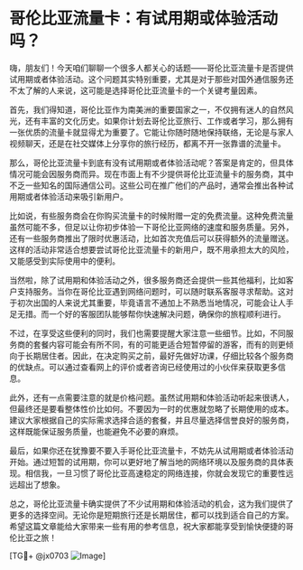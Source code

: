 # 哥伦比亚流量卡：有试用期或体验活动吗？

嗨，朋友们！今天咱们聊聊一个很多人都关心的话题——哥伦比亚流量卡是否提供试用期或者体验活动。这个问题其实特别重要，尤其是对于那些对国外通信服务还不太了解的人来说，这可能是选择哥伦比亚流量卡的一个关键考量因素。

首先，我们得知道，哥伦比亚作为南美洲的重要国家之一，不仅拥有迷人的自然风光，还有丰富的文化历史。如果你计划去哥伦比亚旅行、工作或者学习，那么拥有一张优质的流量卡就显得尤为重要了。它能让你随时随地保持联络，无论是与家人视频聊天，还是在社交媒体上分享你的旅行经历，都离不开一张靠谱的流量卡。

那么，哥伦比亚流量卡到底有没有试用期或者体验活动呢？答案是肯定的，但具体情况可能会因服务商而异。现在市面上有不少提供哥伦比亚流量卡的服务商，其中不乏一些知名的国际通信公司。这些公司在推广他们的产品时，通常会推出各种试用期或者体验活动来吸引新用户。

比如说，有些服务商会在你购买流量卡的时候附赠一定的免费流量。这种免费流量虽然可能不多，但足以让你初步体验一下哥伦比亚网络的速度和服务质量。另外，还有一些服务商推出了限时优惠活动，比如首次充值后可以获得额外的流量赠送。这样的活动非常适合想要尝试哥伦比亚流量卡的新用户，既不用承担太大的风险，又能感受到实际使用中的便利。

当然啦，除了试用期和体验活动之外，很多服务商还会提供一些其他福利，比如客户支持服务。当你在哥伦比亚遇到网络问题时，可以随时联系客服寻求帮助。这对于初次出国的人来说尤其重要，毕竟语言不通加上不熟悉当地情况，可能会让人手足无措。而一个好的客服团队能够帮你快速解决问题，确保你的旅程顺利进行。

不过，在享受这些便利的同时，我们也需要提醒大家注意一些细节。比如，不同服务商的套餐内容可能会有所不同，有的可能更适合短暂停留的游客，而有的则更倾向于长期居住者。因此，在决定购买之前，最好先做好功课，仔细比较各个服务商的优缺点。可以通过查看网上的评价或者咨询已经使用过的小伙伴来获取更多信息。

此外，还有一点需要注意的就是价格问题。虽然试用期和体验活动听起来很诱人，但最终还是要看整体性价比如何。不要因为一时的优惠就忽略了长期使用的成本。建议大家根据自己的实际需求选择合适的套餐，并且尽量选择信誉良好的服务商，这样既能保证服务质量，也能避免不必要的麻烦。

最后，如果你还在犹豫要不要入手哥伦比亚流量卡，不妨先从试用期或者体验活动开始。通过短暂的试用期，你可以更好地了解当地的网络环境以及服务商的具体表现。相信我，一旦习惯了哥伦比亚高速稳定的网络连接，你就会发现它的重要性远远超出了想象。

总之，哥伦比亚流量卡确实提供了不少试用期和体验活动的机会，这为我们提供了更多的选择空间。无论你是短期旅行还是长期居住，都可以找到适合自己的方案。希望这篇文章能给大家带来一些有用的参考信息，祝大家都能享受到愉快便捷的哥伦比亚之旅！

[TG💪+ @jx0703 ![Image](https://github.com/user-attachments/assets/dbca1d08-cadb-493c-b0ec-ad6f7a83f270)]